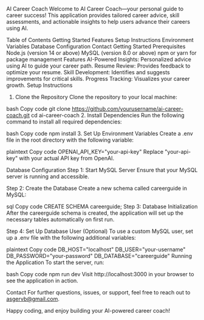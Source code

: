 AI Career Coach
Welcome to AI Career Coach—your personal guide to career success! This application provides tailored career advice, skill assessments, and actionable insights to help users advance their careers using AI.

Table of Contents
Getting Started
Features
Setup Instructions
Environment Variables
Database Configuration
Contact
Getting Started
Prerequisites
Node.js (version 14 or above)
MySQL (version 8.0 or above)
npm or yarn for package management
Features
AI-Powered Insights: Personalized advice using AI to guide your career path.
Resume Review: Provides feedback to optimize your resume.
Skill Development: Identifies and suggests improvements for critical skills.
Progress Tracking: Visualizes your career growth.
Setup Instructions
1. Clone the Repository
Clone the repository to your local machine:

bash
Copy code
git clone https://github.com/yourusername/ai-career-coach.git
cd ai-career-coach
2. Install Dependencies
Run the following command to install all required dependencies:

bash
Copy code
npm install
3. Set Up Environment Variables
Create a .env file in the root directory with the following variable:

plaintext
Copy code
OPENAI_API_KEY="your-api-key"
Replace "your-api-key" with your actual API key from OpenAI.

Database Configuration
Step 1: Start MySQL Server
Ensure that your MySQL server is running and accessible.

Step 2: Create the Database
Create a new schema called careerguide in MySQL:

sql
Copy code
CREATE SCHEMA careerguide;
Step 3: Database Initialization
After the careerguide schema is created, the application will set up the necessary tables automatically on first run.

Step 4: Set Up Database User (Optional)
To use a custom MySQL user, set up a .env file with the following additional variables:

plaintext
Copy code
DB_HOST="localhost"
DB_USER="your-username"
DB_PASSWORD="your-password"
DB_DATABASE="careerguide"
Running the Application
To start the server, run:

bash
Copy code
npm run dev
Visit http://localhost:3000 in your browser to see the application in action.

Contact
For further questions, issues, or support, feel free to reach out to asgervb@gmail.com.

Happy coding, and enjoy building your AI-powered career coach!

